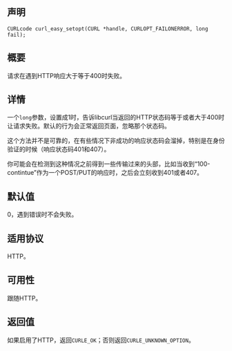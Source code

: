 ## 声明

```
CURLcode curl_easy_setopt(CURL *handle, CURLOPT_FAILONERROR, long fail);
```

## 概要

请求在遇到HTTP响应大于等于400时失败。

## 详情

一个`long`参数，设置成1时，告诉libcurl当返回的HTTP状态码等于或者大于400时让请求失败。默认的行为会正常返回页面，忽略那个状态码。

这个方法并不是可靠的，在有些情况下非成功的响应状态码会溜掉，特别是在身份验证的时候（响应状态码401和407）。

你可能会在检测到这种情况之前得到一些传输过来的头部，比如当收到“100-contintue”作为一个POST/PUT的响应时，之后会立刻收到401或者407。

## 默认值

0，遇到错误时不会失败。

## 适用协议

HTTP。

## 可用性

跟随HTTP。

## 返回值

如果启用了HTTP，返回`CURLE_OK`；否则返回`CURLE_UNKNOWN_OPTION`。